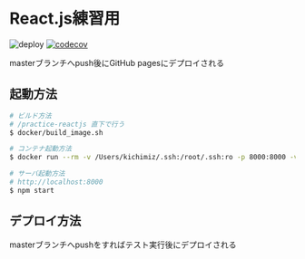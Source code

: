 # React.js練習用

![deploy](https://github.com/Mizukichi0210/practice-reactjs/workflows/deploy/badge.svg?branch=master&event=push)
[![codecov](https://codecov.io/gh/Mizukichi0210/practice-reactjs/branch/master/graph/badge.svg)](https://codecov.io/gh/Mizukichi0210/practice-reactjs)

masterブランチへpush後にGitHub pagesにデプロイされる

## 起動方法

```bash
# ビルド方法
# /practice-reactjs 直下で行う
$ docker/build_image.sh

# コンテナ起動方法
$ docker run --rm -v /Users/kichimiz/.ssh:/root/.ssh:ro -p 8000:8000 -v $(pwd):/practice-reactjs -it practice-reactjs /bin/bash

# サーバ起動方法
# http://localhost:8000
$ npm start
```

## デプロイ方法

masterブランチへpushをすればテスト実行後にデプロイされる
